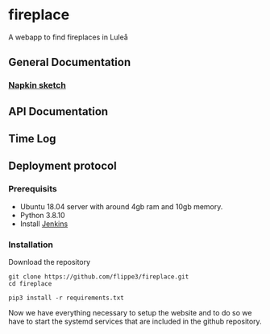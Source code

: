 # fireplace
A webapp to find fireplaces in Luleå

## General Documentation

### [Napkin sketch](https://github.com/flippe3/fireplace/blob/main/references/napkin_sketch.jpg)

## API Documentation

## Time Log

## Deployment protocol

### Prerequisits 
* Ubuntu 18.04 server with around 4gb ram and 10gb memory.
* Python 3.8.10
* Install [Jenkins](https://www.jenkins.io/doc/book/installing/linux/) 


### Installation
Download the repository
```
git clone https://github.com/flippe3/fireplace.git
cd fireplace
```
```
pip3 install -r requirements.txt
```
Now we have everything necessary to setup the website and to do so we have to start the systemd services that are included in the github repository.



